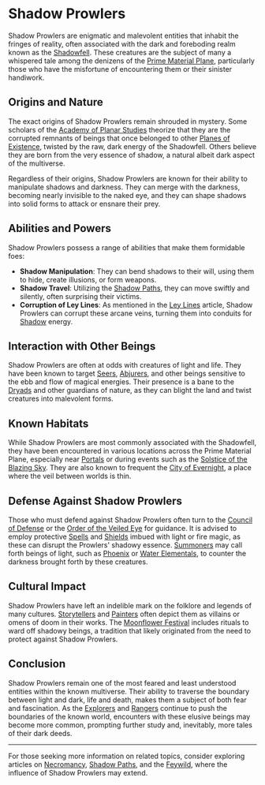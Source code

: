 # Shadow Prowlers

Shadow Prowlers are enigmatic and malevolent entities that inhabit the fringes of reality, often associated with the dark and foreboding realm known as the [Shadowfell](Shadowfell.md). These creatures are the subject of many a whispered tale among the denizens of the [Prime Material Plane](Prime%20Material%20Plane.md), particularly those who have the misfortune of encountering them or their sinister handiwork.

## Origins and Nature

The exact origins of Shadow Prowlers remain shrouded in mystery. Some scholars of the [Academy of Planar Studies](Academy%20of%20Planar%20Studies.md) theorize that they are the corrupted remnants of beings that once belonged to other [Planes of Existence](Planes%20of%20Existence.md), twisted by the raw, dark energy of the Shadowfell. Others believe they are born from the very essence of shadow, a natural albeit dark aspect of the multiverse.

Regardless of their origins, Shadow Prowlers are known for their ability to manipulate shadows and darkness. They can merge with the darkness, becoming nearly invisible to the naked eye, and they can shape shadows into solid forms to attack or ensnare their prey.

## Abilities and Powers

Shadow Prowlers possess a range of abilities that make them formidable foes:

- **Shadow Manipulation**: They can bend shadows to their will, using them to hide, create illusions, or form weapons.
- **Shadow Travel**: Utilizing the [Shadow Paths](Shadow%20Paths.md), they can move swiftly and silently, often surprising their victims.
- **Corruption of Ley Lines**: As mentioned in the [Ley Lines](Ley%20Lines.md) article, Shadow Prowlers can corrupt these arcane veins, turning them into conduits for [Shadow](Shadow.md) energy.

## Interaction with Other Beings

Shadow Prowlers are often at odds with creatures of light and life. They have been known to target [Seers](Seers.md), [Abjurers](Abjurers.md), and other beings sensitive to the ebb and flow of magical energies. Their presence is a bane to the [Dryads](Dryads.md) and other guardians of nature, as they can blight the land and twist creatures into malevolent forms.

## Known Habitats

While Shadow Prowlers are most commonly associated with the Shadowfell, they have been encountered in various locations across the Prime Material Plane, especially near [Portals](Portals.md) or during events such as the [Solstice of the Blazing Sky](Solstice%20of%20the%20Blazing%20Sky.md). They are also known to frequent the [City of Evernight](City%20of%20Evernight.md), a place where the veil between worlds is thin.

## Defense Against Shadow Prowlers

Those who must defend against Shadow Prowlers often turn to the [Council of Defense](Council%20of%20Defense.md) or the [Order of the Veiled Eye](Order%20of%20the%20Veiled%20Eye.md) for guidance. It is advised to employ protective [Spells](Spells.md) and [Shields](Shields.md) imbued with light or fire magic, as these can disrupt the Prowlers' shadowy essence. [Summoners](Summoners.md) may call forth beings of light, such as [Phoenix](Phoenix.md) or [Water Elementals](Water%20Elementals.md), to counter the darkness brought forth by these creatures.

## Cultural Impact

Shadow Prowlers have left an indelible mark on the folklore and legends of many cultures. [Storytellers](Storytellers.md) and [Painters](Painters.md) often depict them as villains or omens of doom in their works. The [Moonflower Festival](Moonflower%20Festival.md) includes rituals to ward off shadowy beings, a tradition that likely originated from the need to protect against Shadow Prowlers.

## Conclusion

Shadow Prowlers remain one of the most feared and least understood entities within the known multiverse. Their ability to traverse the boundary between light and dark, life and death, makes them a subject of both fear and fascination. As the [Explorers](Explorers.md) and [Rangers](Rangers.md) continue to push the boundaries of the known world, encounters with these elusive beings may become more common, prompting further study and, inevitably, more tales of their dark deeds.

---

For those seeking more information on related topics, consider exploring articles on [Necromancy](Necromancy.md), [Shadow Paths](Shadow%20Paths.md), and the [Feywild](Feywild.md), where the influence of Shadow Prowlers may extend.